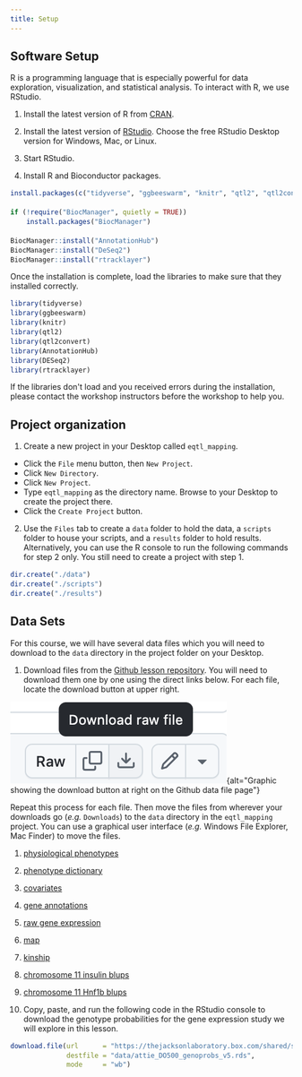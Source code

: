 ```yaml
---
title: Setup
---
```


## Software Setup

R is a programming language that is especially powerful for data exploration, 
visualization, and statistical analysis. To interact with R, we use RStudio. 

1. Install the latest version of R from [CRAN](https://cran.r-project.org/).

2. Install the latest version of [RStudio](https://www.rstudio.com/products/rstudio/download/). 
Choose the free RStudio Desktop version for Windows, Mac, or Linux. 

3. Start RStudio. 

4. Install R and Bioconductor packages. 

```r
install.packages(c("tidyverse", "ggbeeswarm", "knitr", "qtl2", "qtl2convert"))

if (!require("BiocManager", quietly = TRUE))
    install.packages("BiocManager")

BiocManager::install("AnnotationHub")
BiocManager::install("DeSeq2")
BiocManager::install("rtracklayer")
```

Once the installation is complete, load the libraries to make sure that they 
installed correctly. 

```r
library(tidyverse)
library(ggbeeswarm)
library(knitr)
library(qtl2)
library(qtl2convert)
library(AnnotationHub)
library(DESeq2)
library(rtracklayer)
```

If the libraries don't load and you received errors during the installation,
please contact the workshop instructors before the workshop to help you.

## Project organization

1. Create a new project in your Desktop called `eqtl_mapping`. 
- Click the `File` menu button, then `New Project`.
- Click `New Directory`. 
- Click `New Project`.
- Type `eqtl_mapping` as the directory name. Browse to your Desktop to create the project there.
- Click the `Create Project` button.

2. Use the `Files` tab to create  a `data` folder to hold the data, a `scripts` folder to 
house your scripts, and a `results` folder to hold results. Alternatively, you can use the 
R console to run the following commands for step 2 only. You still need to create a 
project with step 1.

```r
dir.create("./data")
dir.create("./scripts")
dir.create("./results")
```

## Data Sets

For this course, we will have several data files which you will need to 
download to the `data` directory in the project folder on your Desktop.

1. Download files from the 
[Github lesson repository](https://github.com/smcclatchy/eqtl-mapping/tree/main/episodes/data).
You will need to download them one by one using the direct links below. For each
file, locate the download button at upper right.

![Select the download button](../episodes/fig/download-button.png){alt="Graphic showing the download button at right on the Github data file page"}

Repeat this process for each file. Then move the files from wherever your 
downloads go (*e.g.* `Downloads`) to the `data` directory in the `eqtl_mapping` 
project. You can use a graphical user interface (*e.g.* Windows File Explorer, 
Mac Finder) to move the files.

1. [physiological phenotypes](https://github.com/smcclatchy/eqtl-mapping/blob/main/episodes/data/attie_do_pheno.rds)
1. [phenotype dictionary](https://github.com/smcclatchy/eqtl-mapping/blob/main/episodes/data/attie_do_pheno_dict.rds)
1. [covariates](https://github.com/smcclatchy/eqtl-mapping/blob/main/episodes/data/attie_do_covar.rds)
1. [gene annotations](https://github.com/smcclatchy/eqtl-mapping/blob/main/episodes/data/attie_do_expr_annot.rds)
1. [raw gene expression](https://github.com/smcclatchy/eqtl-mapping/blob/main/episodes/data/attie_do_expr_raw.rds)
1. [map](https://github.com/smcclatchy/eqtl-mapping/blob/main/episodes/data/attie_do_map.rds)
1. [kinship](https://github.com/smcclatchy/eqtl-mapping/blob/main/episodes/data/attie_do_kinship.rds)
1. [chromosome 11 insulin blups](https://github.com/smcclatchy/eqtl-mapping/blob/main/episodes/data/ins_tauc_blup_chr11.rds)
1. [chromosome 11 Hnf1b blups](https://github.com/smcclatchy/eqtl-mapping/blob/main/episodes/data/hnf1b_blup_chr11.rds)

2. Copy, paste, and run the following code in the RStudio console to download
the genotype probabilities for the gene expression study we will explore in this
lesson.

```r
download.file(url      = "https://thejacksonlaboratory.box.com/shared/static/4hy4hbjyrxjbrzh570i4g02r62bx3lgk.rds",
              destfile = "data/attie_DO500_genoprobs_v5.rds",
              mode     = "wb")
```